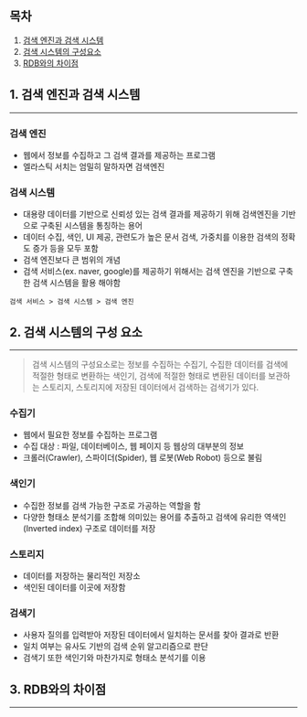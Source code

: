 ## 목차

1. [검색 엔진과 검색 시스템](#1.-검색-엔진과-검색-시스템)
2. [검색 시스템의 구성요소](#2.-검색-시스템의-구성-요소)
3. [RDB와의 차이점](#3.-RDB와의-차이점)

## 1. 검색 엔진과 검색 시스템

---

### **검색 엔진**

- 웹에서 정보를 수집하고 그 검색 결과를 제공하는 프로그램
- 엘라스틱 서치는 엄밀히 말하자면 검색엔진

### **검색 시스템**

- 대용량 데이터를 기반으로 신뢰성 있는 검색 결과를 제공하기 위해 검색엔진을 기반으로 구축된 시스템을 통칭하는 용어
- 데이터 수집, 색인, UI 제공, 관련도가 높은 문서 검색, 가중치를 이용한 검색의 정확도 증가 등을 모두 포함
- 검색 엔진보다 큰 범위의 개념
- 검색 서비스(ex. naver, google)를 제공하기 위해서는 검색 엔진을 기반으로 구축한 검색 시스템을 활용 해야함

```text
검색 서비스 > 검색 시스템 > 검색 엔진
```

## 2. 검색 시스템의 구성 요소

---

> 검색 시스템의 구성요소로는 정보를 수집하는 수집기, 수집한 데이터를 검색에 적절한 형태로 변환하는 색인기, 검색에 적절한 형태로 변환된 데이터를 보관하는 스토리지, 스토리지에 저장된 데이터에서 검색하는 검색기가 있다.

### **수집기**

- 웹에서 필요한 정보를 수집하는 프로그램
- 수집 대상 : 파일, 데이터베이스, 웹 페이지 등 웹상의 대부분의 정보
- 크롤러(Crawler), 스파이더(Spider), 웹 로봇(Web Robot) 등으로 불림

### **색인기**

- 수집한 정보를 검색 가능한 구조로 가공하는 역할을 함
- 다양한 형태소 분석기를 조합해 의미있는 용어를 추출하고 검색에 유리한 역색인(Inverted index) 구조로 데이터를 저장

### **스토리지**

- 데이터를 저장하는 물리적인 저장소
- 색인된 데이터를 이곳에 저장함

### **검색기**

- 사용자 질의를 입력받아 저장된 데이터에서 일치하는 문서를 찾아 결과로 반환
- 일치 여부는 유사도 기반의 검색 순위 알고리즘으로 판단
- 검색기 또한 색인기와 마찬가지로 형태소 분석기를 이용

## 3. RDB와의 차이점

---
